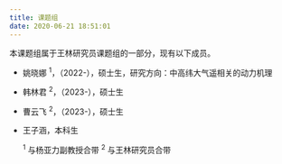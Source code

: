 ```yaml
---
title: 课题组
date: 2020-06-21 18:51:01
---
```


本课题组属于王林研究员课题组的一部分，现有以下成员。
- 姚晓娜 <sup>1</sup>，（2022-），硕士生，研究方向：中高纬大气遥相关的动力机理
- 韩林君 <sup>2</sup>，（2023-），硕士生
- 曹云飞 <sup>2</sup>，（2023-），硕士生
- 王子涵，本科生


  <sup>1</sup> 与杨亚力副教授合带
  <sup>2</sup> 与王林研究员合带
